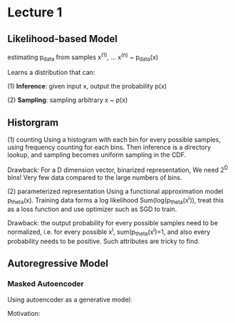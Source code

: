 # Lecture 1

## Likelihood-based Model
estimating p<sub>data</sub> from samples x<sup>(1)</sup>, ... x<sup>(n)</sup> ~ p<sub>data</sub>(x)

Learns a distribution that can:

(1) **Inference**: given input x, output the probability p(x)

(2) **Sampling**: sampling arbitrary x ~ p(x)

## Historgram

(1) counting
Using a histogram with each bin for every possible samples, using frequency counting for each bins. Then inference is a directory lookup, and sampling becomes uniform sampling in the CDF. 

Drawback: For a D dimension vector, binarized representation, We need 2<sup>D</sup> bins! Very few data compared to the large numbers of bins.

(2) parameterized representation
Using a functional approximation model p<sub>theta</sub>(x).
Training data forms a log likelihood Sum(log(p<sub>theta</sub>(x<sup>i</sup>)), treat this as a loss function and use optimizer such as SGD to train.

Drawback: the output probability for every possible samples need to be normalized, i.e. for every possible x<sup>i</sup>, sum(p<sub>theta</sub>(x<sup>i</sup>)=1, and also every probability needs to be positive.
Such attributes are tricky to find.

## Autoregressive Model

### Masked Autoencoder

Using autoencoder as a generative model:


Motivation: 

